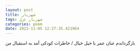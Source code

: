 ```yaml
---
layout: post
title: شهریار
tags: شهریار غزل
categories: poem
date: 2022-11-05 12:27:35.421964
---
```


بازگرداندم عنان عمر با خیل خیال / خاطرات کودکی آمد به استقبال من